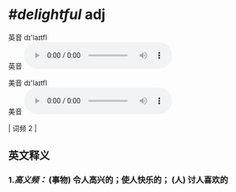 # ***\#delightful*** adj
英音 dɪ'laɪtfl  
英音
<audio src="./media/delightful-B.aac" controls="controls"></audio>

美音 dɪ'laɪtfl  
美音
<audio src="./media/delightful.aac" controls="controls"></audio>



| 词频 2 |  

英文释义
---
### 1.*高义频：* **(事物) 令人高兴的；使人快乐的； (人) 讨人喜欢的**  


